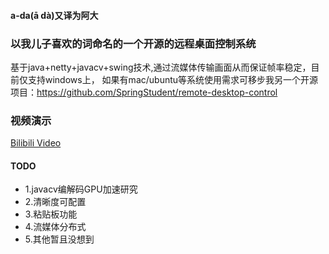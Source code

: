 #### a-da(ā dà)又译为阿大

### 以我儿子喜欢的词命名的一个开源的远程桌面控制系统

基于java+netty+javacv+swing技术,通过流媒体传输画面从而保证帧率稳定，目前仅支持windows上，
如果有mac/ubuntu等系统使用需求可移步我另一个开源项目：https://github.com/SpringStudent/remote-desktop-control

### 视频演示

[Bilibili Video](https://www.bilibili.com/video/BV1fRQ7YSEDo/)

#### TODO

* 1.javacv编解码GPU加速研究
* 2.清晰度可配置
* 3.粘贴板功能
* 4.流媒体分布式
* 5.其他暂且没想到
